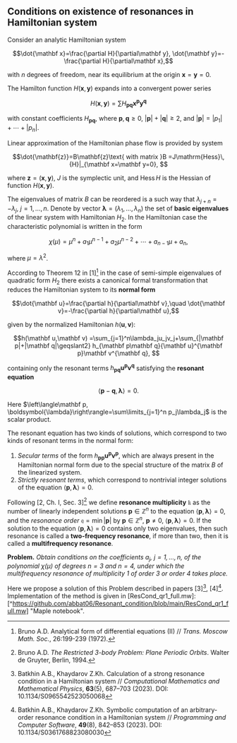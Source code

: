 ## Conditions on existence of resonances in Hamiltonian system

Consider an analytic Hamiltonian system 
```math
\dot{\mathbf x}=\frac{\partial H}{\partial\mathbf y}, \dot{\mathbf y}=-\frac{\partial H}{\partial\mathbf x},
```
with $n$ degrees of freedom, near its equilibrium at the origin $\mathbf x=\mathbf y=0$.

The Hamilton function $H(\mathbf x,\mathbf y)$ expands into a convergent power series 
```math
H(\mathbf x,\mathbf y) = \sum H_{\mathbf p\mathbf q}\mathbf x^{\mathbf p}\mathbf y^{\mathbf q}
```
with constant coefficients $H_{\mathbf{pq}}$, where $\mathbf p,\mathbf q\geq0$, $|\mathbf p|+|\mathbf q|\geq2$, and $|\mathbf{p}|=|p_1|+\dotsb+|p_n|$. 

Linear approximation of the Hamiltonian phase flow is provided by system 
```math
\dot{\mathbf{z}}=B\mathbf{z}\text{ with matrix }B =J\mathrm{Hess}\,{H}|_{\mathbf x=\mathbf y=0}, 
```
where $\mathbf z=(\mathbf x,\mathbf y)$, $J$ is the symplectic unit, and $\mathrm{Hess}\,{H}$ is the Hessian of function $H(\mathbf x,\mathbf y)$. 

The eigenvalues of matrix $B$ can be reordered is a such way that $\lambda_{j+n}=-\lambda_j$, $j=1,\dotsc,n$.  Denote by vector $\boldsymbol{\lambda} = (\lambda_1,\dotsc,\lambda_n)$ the set of **basic eigenvalues** of the linear system with Hamiltonian $H_2$. In the Hamiltonian case the characteristic polynomial is written  in the form
```math
\chi(\mu)=\mu^n+a_1\mu^{n-1}+a_2\mu^{n-2}+\dotsb+a_{n-1}\mu+a_n, 
```
where $\mu=\lambda^2$.

According to Theorem 12 in [1][^1]  in the case of semi-simple eigenvalues of quadratic form $H_2$ there exists a canonical formal transformation that reduces the Hamiltonian system to its **normal form** 
```math
\dot{\mathbf u}=\frac{\partial h}{\partial\mathbf v},\quad \dot{\mathbf v}=-\frac{\partial h}{\partial\mathbf u},
```
given by the normalized Hamiltonian $h(\mathbf u,\mathbf v)$: 
```math
h(\mathbf u,\mathbf v) =\sum_{j=1}^n\lambda_ju_jv_j+\sum_{|\mathbf p|+|\mathbf q|\geqslant2} h_{\mathbf p\mathbf q}{\mathbf u}^{\mathbf p}\mathbf v^{\mathbf q}, 
```
containing only the resonant terms $h_{\mathbf p\mathbf q}\mathbf u^{\mathbf p}\mathbf v^{\mathbf q}$ satisfying the **resonant equation** 
```math
\left\langle\mathbf p-\mathbf q,\boldsymbol{\lambda}\right\rangle=0.
```
Here $\left\langle\mathbf p, \boldsymbol{\lambda}\right\rangle=\sum\limits_{j=1}^n p_j\lambda_j$ is the scalar product.

The resonant equation has two kinds of solutions, which correspond to two kinds of resonant terms in the normal form:

1) *Secular terms* of the form $h_{\mathbf{pp}}\mathbf u^{\mathbf p}\mathbf v^{\mathbf p}$, which are always present in the Hamiltonian normal form due to the special structure of the matrix $B$ of the linearized system.
2) *Strictly resonant terms*, which correspond to nontrivial integer solutions of the equation $\left\langle \mathbf p,\boldsymbol{\lambda}\right\rangle=0$.

Following [2, Ch. I, Sec. 3][^2] we define **resonance multiplicity** $\mathfrak{k}$ as the number of linearly independent solutions $\mathbf p\in\mathbb Z^n$ to the equation $\left\langle \mathbf p,\boldsymbol{\lambda}\right\rangle=0$, and the *resonance order* $\mathfrak q=\min |\mathbf{p}|$ by $\mathbf{p} \in \mathbb{Z}^{n}$, $\mathbf{p} \neq 0$, $\langle\mathbf{p},\boldsymbol{\lambda}\rangle=0$. If the solution to the equation $\left\langle \mathbf p,\boldsymbol{\lambda}\right\rangle=0$ contains only two eigenvalues, then such resonance is called a **two-frequency resonance**, if more than two, then it is called a  **multifrequency resonance**.

**Problem.** *Obtain conditions on the coefficients $a_j$, $j=1,\dotsc,n$,  of the polynomial $\chi(\mu)$  of degrees  $n=3$ and $n=4$, under which the multifrequency resonance of multiplicity 1 of order 3 or order 4 takes place.*

Here we propose a solution of this Problem described in papers [3][^3], [4][^4]. Implementation of the method is given in [ResCond_qr1_full.mw]:[^https://github.com/abbat06/Resonant_condition/blob/main/ResCond_qr1_full.mw] "Maple notebook".

[^1]: Bruno A.D.  Analytical form of differential equations (II) // *Trans. Moscow Math. Soc.*, 26:199-239 (1972).
[^2]: Bruno A.D. *The Restricted 3-body Problem: Plane Periodic Orbits*. Walter de Gruyter, Berlin, 1994.
[^3]: Batkhin A.B., Khaydarov Z.Kh. Calculation of a strong resonance condition in a Hamiltonian system // *Computational Mathematics and Mathematical Physics*, **63**(5), 687–703 (2023). DOI: 10.1134/S0965542523050068
[^4]: Batkhin A.B., Khaydarov Z.Kh. Symbolic computation of an arbitrary-order resonance condition in a Hamiltonian system // *Programming and Computer Software*, **49**(8), 842–853 (2023). DOI: 10.1134/S0361768823080030
